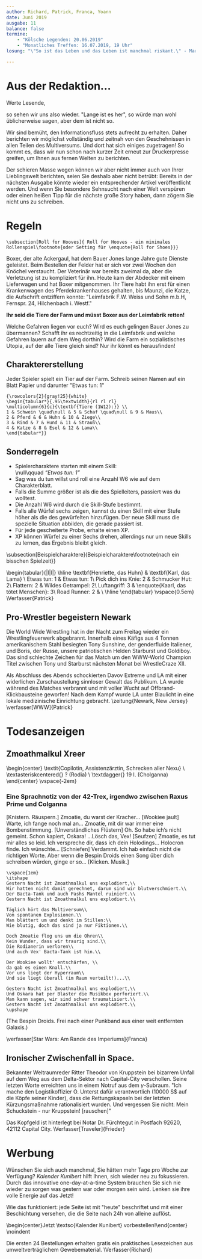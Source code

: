 ```yaml
---
author: Richard, Patrick, Franca, Yoann
date: Juni 2019
ausgabe: 11
balance: false
termine:
    - "Kölsche Legenden: 20.06.2019"
    - "Monatliches Treffen: 16.07.2019, 19 Uhr"
losung: "\"So ist das Leben und das Leben ist manchmal riskant.\" - Martin Schneider, Autodieb"

---
```

# Aus der Redaktion...
Werte Lesende,

so sehen wir uns also wieder.
"Lange ist es her", so würde man wohl üblicherweise sagen, aber dem ist nicht so.

Wir sind bemüht, den Informationsfluss stets aufrecht zu erhalten.
Daher berichten wir möglichst vollständig und zeitnah von den Geschehnissen in allen Teilen des Multiversums.
Und dort hat sich einiges zugetragen!
So kommt es, dass wir nun schon nach kurzer Zeit erneut zur Druckerpresse greifen, um Ihnen aus fernen Welten zu berichten.

Der schieren Masse wegen können wir aber nicht immer auch von Ihrer Lieblingswelt berichten, seien Sie deshalb aber nicht betrübt: Bereits in der nächsten Ausgabe könnte wieder ein entsprechender Artikel veröffentlicht werden.
Und wenn Sie besondere Sehnsucht nach einer Welt verspüren oder einen heißen Tipp für die nächste große Story haben, dann zögern Sie nicht uns zu schreiben.

<!--Also: Schön, dass Sie uns wieder lesen! -->

# Regeln
```{=tex}
\subsection[Roll for Hooves]{ Roll for Hooves - ein minimales Rollenspiel\footnote{oder Setting für \enquote{Roll for Shoes}}}
```
Boxer, der alte Ackergaul, hat dem Bauer Jones lange Jahre gute Dienste geleistet. Beim Bestellen der Felder hat er sich vor zwei Wochen den Knöchel verstaucht. Der Veterinär war bereits zweimal da, aber die Verletzung ist zu kompliziert für ihn.
Heute kam der Abdecker mit einem Lieferwagen und hat Boxer mitgenommen. Ihr Tiere habt ihn erst für einen Krankenwagen des Pferdekrankenhauses gehalten, bis Maunzi, die Katze, die Aufschrift entziffern konnte:
"Leimfabrik F.W. Weiss und Sohn m.b.H, Fernspr. 24, Hilchenbach i. Westf."

**Ihr seid die Tiere der Farm und müsst Boxer aus der Leimfabrik retten!**

Welche Gefahren liegen vor euch?
Wird es euch gelingen Bauer Jones zu übermannen?
Schafft ihr es rechtzeitig in die Leimfabrik und welche Gefahren lauern auf dem Weg dorthin?
Wird die Farm ein sozialistisches Utopia, auf der alle Tiere gleich sind?
Nur ihr könnt es herausfinden!

## Charaktererstellung
Jeder Spieler spielt ein Tier auf der Farm. Schreib seinen Namen auf ein Blatt Papier und darunter "Etwas tun: 1"

```{=tex}
{\rowcolors{2}{gray!25}{white}
\begin{tabular*}{.95\textwidth}{rl rl rl}
\multicolumn{6}{c}{\textbf{Tiere (1W12):}} \\
1 & Schwein \quad\null & 5 & Schaf \quad\null & 9 & Maus\\
2 & Pferd & 6 & Huhn & 10 & Ziege\\
3 & Rind & 7 & Hund & 11 & Strauß\\
4 & Katze & 8 & Esel & 12 & Lama\\
\end{tabular*}}
```

## Sonderregeln
- Spielercharaktere starten mit einem Skill:  
    \null\qquad _“Etwas tun: 1”_
- Sag was du tun willst und roll eine Anzahl W6 wie auf dem Charakterblatt.
- Falls die Summe größer ist als die des Spielleiters, passiert was du wolltest.
- Die Anzahl W6 wird durch die Skill-Stufe bestimmt.
- Falls alle Würfel sechs zeigen, kannst du einen Skill mit einer Stufe höher als die des gewürfelten hinzufügen. Der neue Skill muss die spezielle Situation abbilden, die gerade passiert ist.
- Für jede gescheiterte Probe, erhalte einen XP.
- XP können Würfel zu einer Sechs drehen, allerdings nur um neue Skills zu lernen, das Ergebnis bleibt gleich.

\subsection[Beispielcharaktere]{Beispielcharaktere\footnote{nach ein bisschen Spielzeit}}

\begin{tabular}{|l|l|}
\hline
\textbf{Henriette, das Huhn} & \textbf{Karl, das Lama} \\
Etwas tun: 1 & Etwas tun: 1\\
Pick dich ins Knie: 2 & Schmucker Hut: 2\\
Flattern: 2 & Wildes Getrampel: 2\\
Luftangriff: 3 & \enquote{Kaarl, das tötet Menschen}: 3\\
Road Runner: 2 & \\ \hline
\end{tabular}
\vspace{0.5em}
\Verfasser{Patrick}

## Pro-Wrestler begeistern Newark
Die World Wide Wrestling hat in der Nacht zum Freitag wieder ein Wrestlingfeuerwerk abgebrannt. Innerhalb eines Käfigs aus 4 Tonnen amerikanischem Stahl besiegten Tony Sunshine, der genderfluide Italiener, und Boris, der Russe, unsere patriotischen Helden Starburst und Goldiboy. Das sind schlechte Zeichen für das Match um den WWW-World Champion Titel zwischen Tony und Starburst nächsten Monat bei WrestleCraze XII.

Als Abschluss des Abends schockierten Davov Extreme und LA mit einer widerlichen Zurschaustellung sinnloser Gewalt das Publikum. LA wurde während des Matches verbrannt und mit voller Wucht auf Offbrand-Klickbausteine geworfen! Nach dem Kampf wurde LA unter Blaulicht in eine lokale medizinische Einrichtung gebracht.
\zeitung{Newark, New Jersey}
\verfasser[WWW]{Patrick}

# Todesanzeigen
## Zmoathmalkul Xreer
\begin{center}
\textit{Copilotin, Assistenzärztin, Schrecken aller Nexu} \\
\textasteriskcentered{} ? (Rodia) \\
\textdagger{} 19 I. (Cholganna)
\end{center}
\vspace{-2em}

### Eine Sprachnotiz von der 42-Trex, irgendwo zwischen Raxus Prime und Colganna
[Knistern. Räuspern.] Zmoatie, du warst der Kracher… [Wookiee jault] Warte, ich fange noch mal an… Zmoatie, mit dir war immer eine Bombenstimmung. [Unverständliches Flüstern] Oh. So habe ich‘s nicht gemeint. Schon kapiert, Oskara! ...Lösch das, Vex! [Seufzen] Zmoatie, es tut mir alles so leid. Ich verspreche dir, dass ich dein Holodings... Holocron finde. Ich wünschte... [Schniefen] Verdammt. Ich hab einfach nicht die richtigen Worte. Aber wenn die Bespin Droids einen Song über dich schreiben würden, ginge er so... [Klicken. Musik.]

```{=latex}
\vspace{1em}
\itshape
Gestern Nacht ist Zmoathmalkul uns explodiert,\\
Wir hatten nicht damit gerechnet, darum sind wir blutverschmiert.\\
Der Bacta-Tank und auch Pashs Mantel ruiniert.\\
Gestern Nacht ist Zmoathmalkul uns explodiert.\\

Täglich hört das Multiversum\\
Von spontanen Explosionen.\\
Man blättert um und denkt im Stillen:\\
Wie blutig, doch das sind ja nur Fiktionen.\\

Doch Zmoatie flog uns um die Ohren\\
Kein Wunder, dass wir traurig sind.\\
Die Rodianerin verloren\\
Und auch Vex' Bacta-Tank ist hin.\\

Der Wookiee wollt' entschärfen, \\
da gab es einen Knall.\\
Vor uns liegt der Hyperraum\\
Und sie liegt überall (im Raum verteilt!)...\\

Gestern Nacht ist Zmoathmalkul uns explodiert,\\
Und Oskara hat per Blaster die Musikbox perforiert.\\
Man kann sagen, wir sind schwer traumatisiert.\\
Gestern Nacht ist Zmoathmalkul uns explodiert.\\
\upshape
```
(The Bespin Droids. Frei nach einer Punkband aus einer weit entfernten Galaxis.)

\verfasser[Star Wars: Am Rande des Imperiums]{Franca}

## Ironischer Zwischenfall in Space.
Bekannter Weltraumreder Ritter Theodor von Kruppstein bei bizarrem Unfall auf dem Weg aus dem Delta-Sektor nach Capital-City verschollen. Seine letzten Worte erreichten uns in einem Notruf aus dem $\gamma$-Subraum. "Ich mache den Logistikoffizier O. Unterst dafür verantwortlich (10000 S$ auf die Köpfe seiner Kinder), dass die Rettungskapseln bei der letzten Kürzungsmaßnahme rationalisiert wurden. Und vergessen Sie nicht: Mein Schuckstein - nur Kruppstein! [rauschen]"

Das Kopfgeld ist hinterlegt bei Notar Dr. Fürchtegut in Postfach 92620, 42112 Capital City.
\Verfasser[Traveler]{Frieder}

# Werbung
Wünschen Sie sich auch manchmal, Sie hätten mehr Tage pro Woche zur Verfügung?
_Kalender Kunibert_ hilft Ihnen, sich wieder neu zu fokussieren.
Durch das innovative one-day-at-a-time System brauchen Sie sich nie wieder zu sorgen was gestern war oder morgen sein wird.
Lenken sie ihre volle Energie auf das Jetzt!

Wie das funktioniert: jede Seite ist mit "heute" beschriftet und mit einer Beschichtung versehen, die die Seite nach 24h von alleine auflöst.

\begin{center}Jetzt \textsc{Kalender Kunibert} vorbestellen!\end{center} \noindent

Die ersten 24 Bestellungen erhalten gratis ein praktisches Lesezeichen aus umweltverträglichem Gewebematerial.
\Verfasser{Richard}
